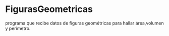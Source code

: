 # FigurasGeometricas
programa que recibe datos de figuras geométricas para hallar área,volumen y perímetro.
